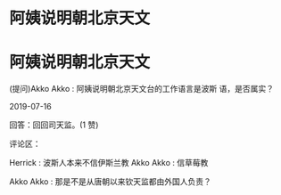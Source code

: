 # 阿姨说明朝北京天文

# 阿姨说明朝北京天文

(提问)Akko Akko : 阿姨说明朝北京天文台的工作语言是波斯 语，是否属实？

2019-07-16

回答：回回司天监。(1 赞)

评论区：

Herrick : 波斯人本来不信伊斯兰教 Akko Akko : 信草莓教

Akko Akko : 那是不是从唐朝以来钦天监都由外国人负责？